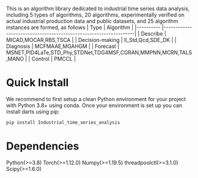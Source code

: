This is an algorithm library dedicated to industrial time series data analysis, including 5 types of algorithms, 20 algorithms, 
experimentally verified on actual industrial production data and public datasets, and 25 algorithm instances are formed, as follows
| Type            | Algorithm                                                        |
|----------       |------------------------------------------------------------------|
| Describe        | MICAD,MOCAR,RBS,TSCA                                             |
| Decision-making | Il_Std,Qcd,SDE_DK                                                |
| Diagnosis       | MCFMAAE,MGAHGM                                                   |
| Forecast        | MSNET,PID4LaTe,STD_Phy,STDNet,TDG4MSF,CGRAN,MMPNN,MCRN,TALS,MANO |
| Control         | PMCCL                                                            |

# Quick Install

We recommend to first setup a clean Python environment for your project with Python 3.8+ using conda.
Once your environment is set up you can install darts using pip:
``` python
pip install Industrial_time_series_analysis
```
# Dependencies

Python(>=3.8)
Torch(>=1.12.0)
Numpy(>=1.19.5)
threadpoolctl(>=3.1.0)
Scipy(>=1.6.0)
